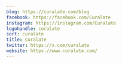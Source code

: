 ```yaml
---
blog: https://curalate.com/blog
facebook: https://facebook.com/Curalate
instagram: https://instagram.com/Curalate
logohandle: curalate
sort: curalate
title: Curalate
twitter: https://x.com/curalate
website: https://www.curalate.com/
---
```

